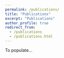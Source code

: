 ```yaml
---
permalink: /publications/
title: "Publications"
excerpt: "Publications"
author_profile: true
redirect_from: 
  - /publications
  - /publications.html
---
```


To populate...

